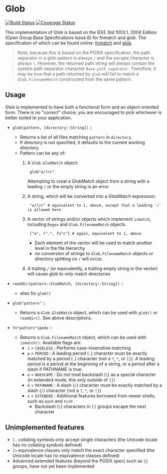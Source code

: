 # Glob

[![Build Status](https://travis-ci.org/vtjnash/Glob.jl.svg?branch=master)](https://travis-ci.org/vtjnash/Glob.jl)
[![Coverage Status](https://coveralls.io/repos/vtjnash/Glob.jl/badge.png)](https://coveralls.io/r/vtjnash/Glob.jl)

This implementation of Glob is based on the IEEE Std 1003.1, 2004 Edition (Open Group Base Specifications Issue 6) for fnmatch and glob. The specification of which can be found online: [fnmatch](http://pubs.opengroup.org/onlinepubs/009696899/functions/fnmatch.html) and [glob](http://pubs.opengroup.org/onlinepubs/009696899/functions/glob.html).

> Note, because this is based on the POSIX specification, the path separator in a glob pattern is always `/` and the escape character is always `\`. However, the returned path string will always contain the system path separator character `Base.path_separator`. Therefore, it may be true that a path returned by `glob` will fail to match a `Glob.FilenameMatch` constructed from the same pattern.

## Usage

Glob is implemented to have both a functional form and an object-oriented form. There is no "correct" choice; you are encouraged to pick whichever is better suited to your application.

* `glob(pattern, [directory::String])` ::
  * Returns a list of all files matching `pattern` in `directory`.
  * If directory is not specified, it defaults to the current working directory.
  * Pattern can be any of:
    1. A `Glob.GlobMatch` object:

            glob"a/?/c"

       Attempting to creat a GlobMatch object from a string with a leading `/` or the empty string is an error.

    2. A string, which will be converted into a GlobMatch expression:

            "a/?/c" # equivalent to 1, above, except that a leading `/` is allowed here

    3. A vector of strings and/or objects which implement `ismatch`, including `Regex` and `Glob.FilenameMatch` objects

            ["a", r".", fn"c"] # again, equivalent to 1, above

        * Each element of the vector will be used to match another level in the file hierarchy
        * no conversion of strings to `Glob.FilenameMatch` objects or directory splitting on `/` will occur.

    4. A trailing `/` (or equivalently, a trailing empty string in the vector) will cause glob to only match directories

* `readdir(pattern::GlobMatch, [directory::String])` ::
  * alias for `glob()`

* `glob"pattern"` ::
  * Returns a `Glob.GlobMatch` object, which can be used with `glob()` or `readdir()`. See above descriptions.

* `fn"pattern"ipedx` ::
  * Returns a `Glob.FilenameMatch` object, which can be used with `ismatch()`. Available flags are:
    * `i` = `CASELESS` : Performs case-insensitive matching
    * `p` = `PERIOD` : A leading period (`.`) character must be exactly matched by a period (`.`) character (not a `?`, `*`, or `[]`). A leading period is a period at the beginning of a string, or a period after a slash if PATHNAME is true.
    * `e` = `NOESCAPE` : Do not treat backslash (`\`) as a special character (in extended mode, this only outside of `[]`)
    * `d` = `PATHNAME` : A slash (`/`) character must be exactly matched by a slash (`/`) character (not a `?`, `*`, or `[]`)
    * `x` = `EXTENDED` : Additional features borrowed from newer shells, such as `bash` and `tcsh`
      * Backslash (`\`) characters in `[]` groups escape the next character

## Unimplemented features

 * `[.` collating symbols only accept single characters (the Unicode locale has no collating symbols defined)
 * `[=` equivalence classes only match the exact character specified (the Unicode locale has no equivalence classes defined)
 * Advanced extended features (beyond the POSIX spec) such as `{}` groups, have not yet been implemented
